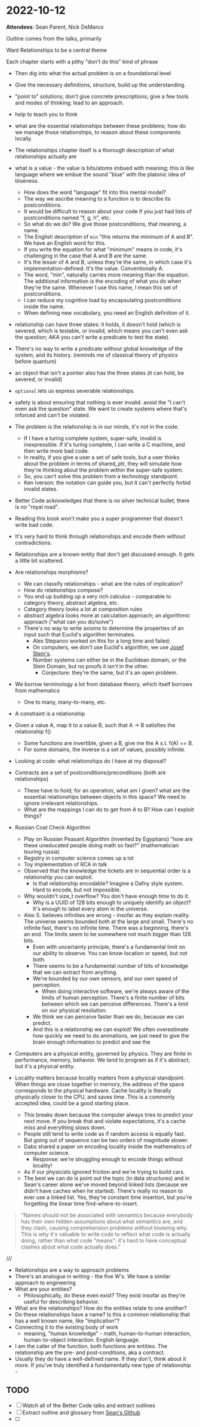 # 2022-10-12
**Attendees**: Sean Parent, Nick DeMarco

Outline comes from the talks, primarily

Want Relationships to be a central theme

Each chapter starts with a pithy "don't do this" kind of phrase
- Then dig into what the actual problem is on a foundational level
- Give the necessary definitions, structure, build up the understanding. 
- "point to" solutions; don't give concrete prescriptions; give a few tools and modes of thinking; lead to an approach.
- help to teach you to think
- what are the essential relationships between these problems; how do we manage those relationships, to reason about these components locally. 
- The relationships chapter itself is a thorough description of what relationships actually are
- what is a value - the value is bits/atoms imbued with meaning; this is like language where we embue the sound "blue" with the platonic idea of blueness. 
    - How does the word "language" fit into this mental model?
    - The way we ascribe meaning to a function is to describe its postconditions.
    - It would be difficult to reason about your code if you just had lists of postconditions named "f, g, h", etc.
    - So what do we do? We give those postconditions, that meaning, a name. 
    - The English description of `min` "this returns the minimum of A and B". We have an English word for this. 
    - If you write the equation for what "minimum" means in code, it's challenging in the case that A and B are the same. 
    - It's the lesser of A and B, unless they're the same, in which case it's implementation-defined. It's the value. Conventionally A. 
    - The word, "min", naturally carries more meaning than the equation. The additional information is the encoding of what you do when they're the same. Whenever I use this name, I mean this set of postconditions. 
    - I can reduce my cognitive load by encapsulating postconditions inside the name.
    - When defining new vocabulary, you need an English definition of it. 
- relationship can have three states: it holds, it doesn't hold (which is severed, which is testable, or invalid, which means you can't even ask the question; AKA you can't write a predicate to test the state).
- There's no way to write a predicate without global knowledge of the system, and its history. (reminds me of classical theory of physics before quantum)
- an object that isn't a pointer also has the three states (it can hold, be severed, or invalid)
- `optional` lets us express severable relationships. 
- safety is about ensuring that nothing is ever invalid. avoid the "I can't even ask the question" state. We want to create systems where that's inforced and can't be violated.
- The problem is the relationship is in our minds, it's not in the code. 
    - If I have a turing complete system, super-safe, invalid is inexpressible. If it's turing complete, I can write a C machine, and then write more bad code. 
    - In reality, if you give a user a set of safe tools, but a user thinks about the problem in terms of shared_ptr, they will simulate how they're thinking about the problem within the super-safe system. 
    - So, you can't solve this problem from a technology standpoint. 
    - Ken Iverson: the notation can guide you, but it can't perfectly forbid invalid states.
- Better Code acknowledges that there is no silver technical bullet; there is no "royal road". 
- Reading this book won't make you a super programmer that doesn't write bad code. 
- It's very hard to think through relationships and encode them without contradictions.

- Relationships are a known entity that don't get discussed enough. It gets a little bit scattered. 
- Are relationships morphisms? 
    - We can classify relationships - what are the rules of implication?
    - How do relationships compose?
    - You end up building up a very rich calculus - comparable to category theory, abstract algebra, etc.
    - Category theory looks a lot at composition rules
    - abstract algebra looks more at calculation approach; an algorithmic approach ("what can you do/solve")
    - There's no way to write axioms to determine the properties of an input such that Euclid's algorithm terminates. 
        - Alex Stepanov worked on this for a long time and failed; 
        - On computers, we don't use Euclid's algorithm, we use [Josef Stein's](https://en.wikipedia.org/wiki/Binary_GCD_algorithm). 
        - Number systems can either be in the Euclidean domain, or the Stein Domain, but no proofs it _isn't_ in the other. 
            - Conjecture: they're the same, but it's an open problem.
- We borrow terminology a lot from database theory, which itself borrows from mathematics
    - One to many, many-to-many, etc.
- A constraint is a relationship
- Given a value A, map it to a value B, such that A -> B satisfies the relationship f()
    - Some functions are invertible, given a B, give me the A s.t. f(A) == B.
    - For some domains, the inverse is a set of values, possibly infinite. 

- Looking at code: what relationships do I have at my disposal?
- Contracts are a set of postconditions/preconditions (both are relationships)
    - These have to hold; for an operation, what am I given? what are the essential relationships between objects in this space? We need to ignore irrelevant relationships. 
    - What are the mappings I can do to get from A to B? How can I exploit things?
- Russian Coat Check Algorithm
    - Play on Russian Peasant Algorithm (invented by Egyptians) "how are these uneducated people doing math so fast?" (mathematician touring russia)
    - Registry in computer science comes up a lot
    - Toy implementation of RCA in talk
    - Observed that the knowledge the tickets are in sequential order is a relationship you can exploit. 
        - Is that relationship encodable? Imagine a Dafny style system. Hard to encode, but not impossible.
    - Why wouldn't size_t overflow? You don't have enough time to do it.
        - Why is a UUID of 128 bits enough to uniquely identify an object? It's enough to label every atom in the universe.
    - Alex S. believes infinities are wrong - insofar as they explain reality. The universe seems bounded both at the large and small. There's no infinite fast, there's no infinite time. There was a beginning, there's an end. The limits seem to be somewhere not much bigger than 128 bits. 
        - Even with uncertainty principle, there's a fundamental limit on our ability to observe. You can know location or speed, but not both. 
        - There seems to be a fundamental number of bits of knowledge that we can extract from anything. 
        - We're bounded by our own sensors, and our own speed of perception. 
            - When doing interactive software, we're always aware of the limits of human perception. There's a finite number of bits between which we can perceive differences. There's a limit on our physical resolution. 
        - We think we can perceive faster than we do, because we can predict. 
        - And this is a relationship we can exploit! We often overestimate how quickly we need to do animations, we just need to give the brain enough information to predict and see the

- Computers are a physical entity, governed by physics. They are finite in performance, memory, behavior. We tend to program as if it's abstract, but it's a physical entity. 
- Locality matters because locality matters from a physical standpoint. When things are close together in memory, the address of the space corresponds to the physical hardware. Cache locality is literally physically closer to the CPU, and saves time. This is a commonly accepted idea, could be a good starting place.
    - This breaks down because the computer always tries to predict your next move. If you break that and violate expectations, it's a cache miss and everything slows down. 
    - People still tend to write code as if random access is equally fast. But going out of sequence can be two orders of magnitude slower. 
    - Dabs shared a paper on encoding locality inside the mathematics of computer science. 
        - Response: we're struggling enough to encode things without locality!
    - As if our physicists ignored friction and we're trying to build cars.
    - The best we can do is point out the topic (in data structures) and in Sean's career alone we've moved beyond linked lists (because we didn't have caches when he started). There's really no reason to ever use a linked list. Yes, they're constant time insertion, but you're forgetting the linear time find-where-to-insert.
    
> "Names should not be associated with semantics because everybody has their own hidden assumptions about what semantics are, and they clash, causing comprehension problems without knowing why. This is why it's valuable to write code to reflect what code is actually doing, rather than what code "means": it's hard to have conceptual clashes about what code actually does."

///

- Relationships are a way to approach problems
- There's an analogue in writing - the five W's. We have a similar approach to engineering
- What are your entities? 
    - Philosophically, do these even exist? They exist insofar as they're useful for describing behavior. 
- What are the relationships? How do the entities relate to one another?
- Do these relationships have a name? Is this a common relationship that has a well known name, like "implication"?
- Connecting it to the existing body of work
    - meaning, "human knowledge" - math, human-to-human interaction, human-to-object interaction. English language. 
- I am the caller of the function, both functions are entities. The relationship are the pre- and post-conditions, aka a contract. 
- Usually they do have a well-defined name. If they don't, think about it more. If you've truly identified a fundamentally new type of relationship - 


## TODO
- [ ] Watch all of the Better Code talks and extract outlines
- [ ] Extract outline and glossary from [Sean's Github](https://github.com/sean-parent/sean-parent.github.io/blob/master/better-code/05-concurrency.md)
- [ ] 